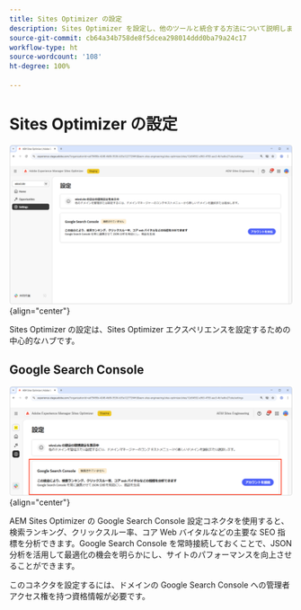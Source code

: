 ```yaml
---
title: Sites Optimizer の設定
description: Sites Optimizer を設定し、他のツールと統合する方法について説明します。
source-git-commit: cb64a34b758de8f5dcea298014ddd0ba79a24c17
workflow-type: ht
source-wordcount: '108'
ht-degree: 100%

---
```



# Sites Optimizer の設定

![Sites Optimizer の設定](./assets/settings/hero.png){align="center"}

Sites Optimizer の設定は、Sites Optimizer エクスペリエンスを設定するための中心的なハブです。

## Google Search Console

![Google Search Console の Sites Optimizer 設定](./assets/settings/google-search-console.png){align="center"}

AEM Sites Optimizer の Google Search Console 設定コネクタを使用すると、検索ランキング、クリックスルー率、コア Web バイタルなどの主要な SEO 指標を分析できます。Google Search Console を常時接続しておくことで、JSON 分析を活用して最適化の機会を明らかにし、サイトのパフォーマンスを向上させることができます。

このコネクタを設定するには、ドメインの Google Search Console への管理者アクセス権を持つ資格情報が必要です。
